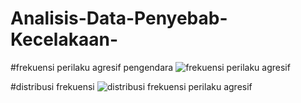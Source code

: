 # Analisis-Data-Penyebab-Kecelakaan-

#frekuensi perilaku agresif pengendara 
![frekuensi perilaku agresif](https://github.com/afifatulilmiah/Analisis-Data-Penyebab-Kecelakaan-/assets/167254836/dc9edffd-4e81-4ba2-a4e9-7dce3a953ee8)

#distribusi frekuensi 
![distribusi frekuensi perilaku agresif](https://github.com/afifatulilmiah/Analisis-Data-Penyebab-Kecelakaan-/assets/167254836/f6a1b5da-8172-43eb-b89e-85244a746f38)
